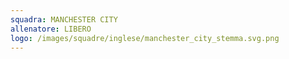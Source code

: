 ```yaml
---
squadra: MANCHESTER CITY
allenatore: LIBERO
logo: /images/squadre/inglese/manchester_city_stemma.svg.png
---
```


